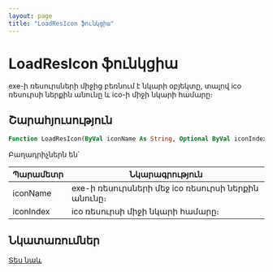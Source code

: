 ```yaml
---
layout: page
title: "LoadResIcon ֆունկցիա"
---
```


# LoadResIcon ֆունկցիա

exe-ի ռեսուրսների միջից բեռնում է նկարի օբյեկտը, տալով ico ռեսուրսի ներքին անունը և ico-ի միջի նկարի համարը։

## Շարահյուսություն

``` vb
Function LoadResIcon(ByVal iconName As String, Optional ByVal iconIndex As Long = 0) As IPicture
```

Բաղադրիչներն են՝

| Պարամետր | Նկարագրություն |
|--|--|
| iconName | exe-ի ռեսուրսների մեջ ico ռեսուրսի ներքին անունը։ |
| iconIndex | ico ռեսուրսի միջի նկարի համարը։ |

## Նկատառումներ

[Տես նաև](../../functions.html)
